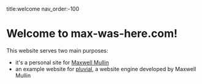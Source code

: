 title:welcome
nav_order:-100

# Welcome to max-was-here.com!

This website serves two main purposes:

 - it's a personal site for [Maxwell Mullin](/a/about/resume)
 - an example website for [pluvial](https://github.com/mullinmax/pluvial), a website engine developed by Maxwell Mullin

